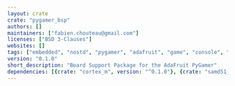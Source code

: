 ```yaml
---
layout: crate
crate: "pygamer_bsp"
authors: []
maintainers: ["fabien.chouteau@gmail.com"]
licenses: ["BSD 3-Clauses"]
websites: []
tags: ["embedded", "nostd", "pygamer", "adafruit", "game", "console", "bsp"]
version: "0.1.0"
short_description: "Board Support Package for the AdaFruit PyGamer"
dependencies: [{crate: "cortex_m", version: "^0.1.0"}, {crate: "samd51_hal", version: "^0.1.0"}]
---
```



